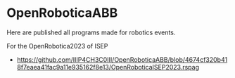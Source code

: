 # OpenRoboticaABB
Here are published all programs made for robotics events.

For the OpenRobotica2023 of ISEP
  - https://github.com/IIIP4CH3C0III/OpenRoboticaABB/blob/4674cf320b418f7eaea41fac9a11e935162f8e13/OpenRoboticaISEP2023.rspag
